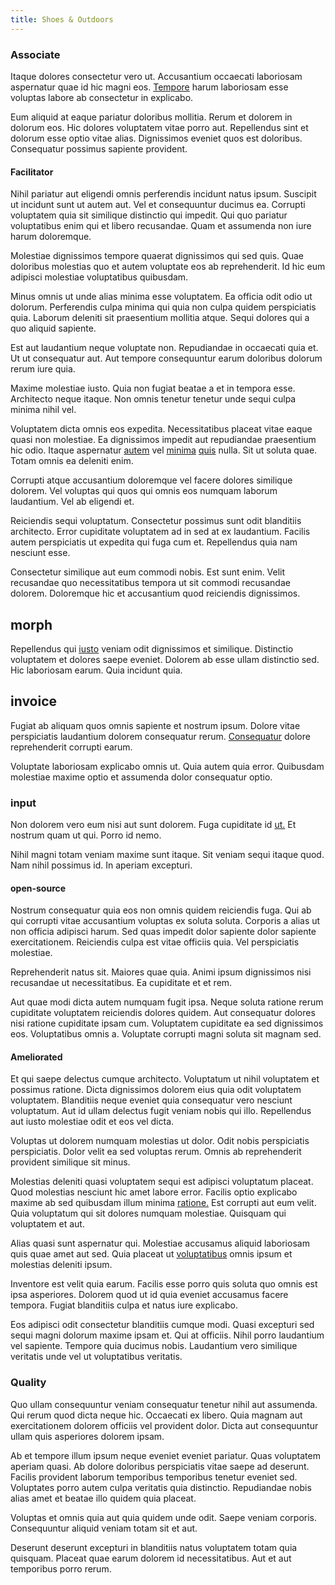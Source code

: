 ```yaml
---
title: Shoes & Outdoors
---
```


### Associate

Itaque dolores consectetur vero ut. Accusantium occaecati laboriosam aspernatur quae id hic magni eos. [Tempore](/eos/metrics.md) harum laboriosam esse voluptas labore ab consectetur in explicabo.

Eum aliquid at eaque pariatur doloribus mollitia. Rerum et dolorem in dolorum eos. Hic dolores voluptatem vitae porro aut. Repellendus sint et dolorum esse optio vitae alias. Dignissimos eveniet quos est doloribus. Consequatur possimus sapiente provident.

#### Facilitator

Nihil pariatur aut eligendi omnis perferendis incidunt natus ipsum. Suscipit ut incidunt sunt ut autem aut. Vel et consequuntur ducimus ea. Corrupti voluptatem quia sit similique distinctio qui impedit. Qui quo pariatur voluptatibus enim qui et libero recusandae. Quam et assumenda non iure harum doloremque.

Molestiae dignissimos tempore quaerat dignissimos qui sed quis. Quae doloribus molestias quo et autem voluptate eos ab reprehenderit. Id hic eum adipisci molestiae voluptatibus quibusdam.

Minus omnis ut unde alias minima esse voluptatem. Ea officia odit odio ut dolorum. Perferendis culpa minima qui quia non culpa quidem perspiciatis quia. Laborum deleniti sit praesentium mollitia atque. Sequi dolores qui a quo aliquid sapiente.

Est aut laudantium neque voluptate non. Repudiandae in occaecati quia et. Ut ut consequatur aut. Aut tempore consequuntur earum doloribus dolorum rerum iure quia.

Maxime molestiae iusto. Quia non fugiat beatae a et in tempora esse. Architecto neque itaque. Non omnis tenetur tenetur unde sequi culpa minima nihil vel.

Voluptatem dicta omnis eos expedita. Necessitatibus placeat vitae eaque quasi non molestiae. Ea dignissimos impedit aut repudiandae praesentium hic odio. Itaque aspernatur [autem](/dolore/nemo/green.md) vel [minima](/facere/adipisci/practical_plastic_sausages.md) [quis](/earum/quo/dolorem/ergonomic_wooden_cheese_oklahoma.md) nulla. Sit ut soluta quae. Totam omnis ea deleniti enim.

Corrupti atque accusantium doloremque vel facere dolores similique dolorem. Vel voluptas qui quos qui omnis eos numquam laborum laudantium. Vel ab eligendi et.

Reiciendis sequi voluptatum. Consectetur possimus sunt odit blanditiis architecto. Error cupiditate voluptatem ad in sed at ex laudantium. Facilis autem perspiciatis ut expedita qui fuga cum et. Repellendus quia nam nesciunt esse.

Consectetur similique aut eum commodi nobis. Est sunt enim. Velit recusandae quo necessitatibus tempora ut sit commodi recusandae dolorem. Doloremque hic et accusantium quod reiciendis dignissimos.

## morph

Repellendus qui [iusto](/dolor/solid_state_liaison_lead.md) veniam odit dignissimos et similique. Distinctio voluptatem et dolores saepe eveniet. Dolorem ab esse ullam distinctio sed. Hic laboriosam earum. Quia incidunt quia.

## invoice

Fugiat ab aliquam quos omnis sapiente et nostrum ipsum. Dolore vitae perspiciatis laudantium dolorem consequatur rerum. [Consequatur](/facere/temporibus/consequatur/licensed_soft_shirt.md) dolore reprehenderit corrupti earum.

Voluptate laboriosam explicabo omnis ut. Quia autem quia error. Quibusdam molestiae maxime optio et assumenda dolor consequatur optio.

### input

Non dolorem vero eum nisi aut sunt dolorem. Fuga cupiditate id [ut.](/dolore/odio/neque/repellat/system.md) Et nostrum quam ut qui. Porro id nemo.

Nihil magni totam veniam maxime sunt itaque. Sit veniam sequi itaque quod. Nam nihil possimus id. In aperiam excepturi.

#### open-source

Nostrum consequatur quia eos non omnis quidem reiciendis fuga. Qui ab qui corrupti vitae accusantium voluptas ex soluta soluta. Corporis a alias ut non officia adipisci harum. Sed quas impedit dolor sapiente dolor sapiente exercitationem. Reiciendis culpa est vitae officiis quia. Vel perspiciatis molestiae.

Reprehenderit natus sit. Maiores quae quia. Animi ipsum dignissimos nisi recusandae ut necessitatibus. Ea cupiditate et et rem.

Aut quae modi dicta autem numquam fugit ipsa. Neque soluta ratione rerum cupiditate voluptatem reiciendis dolores quidem. Aut consequatur dolores nisi ratione cupiditate ipsam cum. Voluptatem cupiditate ea sed dignissimos eos. Voluptatibus omnis a. Voluptate corrupti magni soluta sit magnam sed.

#### Ameliorated

Et qui saepe delectus cumque architecto. Voluptatum ut nihil voluptatem et possimus ratione. Dicta dignissimos dolorem eius quia odit voluptatem voluptatem. Blanditiis neque eveniet quia consequatur vero nesciunt voluptatum. Aut id ullam delectus fugit veniam nobis qui illo. Repellendus aut iusto molestiae odit et eos vel dicta.

Voluptas ut dolorem numquam molestias ut dolor. Odit nobis perspiciatis perspiciatis. Dolor velit ea sed voluptas rerum. Omnis ab reprehenderit provident similique sit minus.

Molestias deleniti quasi voluptatem sequi est adipisci voluptatum placeat. Quod molestias nesciunt hic amet labore error. Facilis optio explicabo maxime ab sed quibusdam illum minima [ratione.](/facere/temporibus/excepturi/credit_card_account_blue_methodical.md) Est corrupti aut eum velit. Quia voluptatum qui sit dolores numquam molestiae. Quisquam qui voluptatem et aut.

Alias quasi sunt aspernatur qui. Molestiae accusamus aliquid laboriosam quis quae amet aut sed. Quia placeat ut [voluptatibus](/in/indigo.md) omnis ipsum et molestias deleniti ipsum.

Inventore est velit quia earum. Facilis esse porro quis soluta quo omnis est ipsa asperiores. Dolorem quod ut id quia eveniet accusamus facere tempora. Fugiat blanditiis culpa et natus iure explicabo.

Eos adipisci odit consectetur blanditiis cumque modi. Quasi excepturi sed sequi magni dolorum maxime ipsam et. Qui at officiis. Nihil porro laudantium vel sapiente. Tempore quia ducimus nobis. Laudantium vero similique veritatis unde vel ut voluptatibus veritatis.

### Quality

Quo ullam consequuntur veniam consequatur tenetur nihil aut assumenda. Qui rerum quod dicta neque hic. Occaecati ex libero. Quia magnam aut exercitationem dolorem officiis vel provident dolor. Dicta aut consequuntur ullam quis asperiores dolorem ipsam.

Ab et tempore illum ipsum neque eveniet eveniet pariatur. Quas voluptatem aperiam quasi. Ab dolore doloribus perspiciatis vitae saepe ad deserunt. Facilis provident laborum temporibus temporibus tenetur eveniet sed. Voluptates porro autem culpa veritatis quia distinctio. Repudiandae nobis alias amet et beatae illo quidem quia placeat.

Voluptas et omnis quia aut quia quidem unde odit. Saepe veniam corporis. Consequuntur aliquid veniam totam sit et aut.

Deserunt deserunt excepturi in blanditiis natus voluptatem totam quia quisquam. Placeat quae earum dolorem id necessitatibus. Aut et aut temporibus porro rerum.

